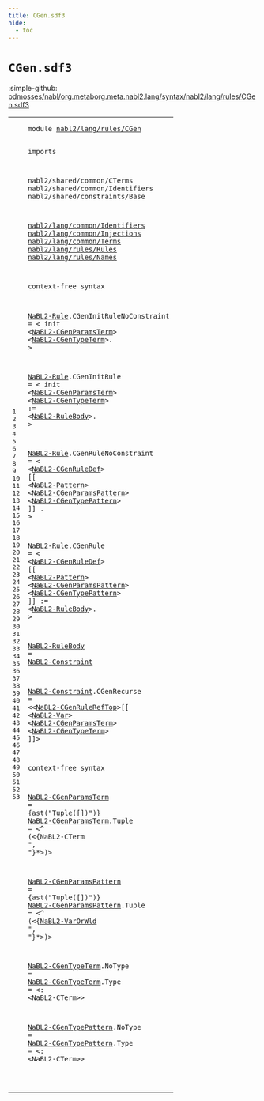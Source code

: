 ```yaml
---
title: CGen.sdf3
hide:
  - toc
---
```


# `CGen.sdf3`

:simple-github: [pdmosses/nabl/org.metaborg.meta.nabl2.lang/syntax/nabl2/lang/rules/CGen.sdf3]

[pdmosses/nabl/org.metaborg.meta.nabl2.lang/syntax/nabl2/lang/rules/CGen.sdf3]: https://github.com/pdmosses/nabl/blob/master/org.metaborg.meta.nabl2.lang/syntax/nabl2/lang/rules/CGen.sdf3 "The source file on GitHub"

<div class="sdf3"><table class="highlighttable"><tbody><tr><td class="linenos"><div class="linenodiv"><pre><span></span>1
2
3
4
5
6
7
8
9
10
11
12
13
14
15
16
17
18
19
20
21
22
23
24
25
26
27
28
29
30
31
32
33
34
35
36
37
38
39
40
41
42
43
44
45
46
47
48
49
50
51
52
53
</pre></div></td>
<td class="code"><pre><code><span class="keyword">module</span> <a href="../Rules.sdf3/#nabl2/lang/rules/CGen_42_63" id="nabl2/lang/rules/CGen_7_28" title="Referenced at ../Rules.sdf3 line 5; ../../signatures/CGen.sdf3 line 7">nabl2/lang/rules/CGen</a>

<span class="keyword">imports</span>
 
  <span title="External reference">nabl2/shared/common/CTerms</span>
  <span title="External reference">nabl2/shared/common/Identifiers</span>
  <span title="External reference">nabl2/shared/constraints/Base</span>

  <a href="../../common/Identifiers.sdf3/#nabl2/lang/common/Identifiers_7_36" id="nabl2/lang/common/Identifiers_138_167" title="Defined at ../../common/Identifiers.sdf3 line 1">nabl2/lang/common/Identifiers</a>
  <a href="../../common/Injections.sdf3/#nabl2/lang/common/Injections_7_35" id="nabl2/lang/common/Injections_170_198" title="Defined at ../../common/Injections.sdf3 line 1">nabl2/lang/common/Injections</a>
  <a href="../../common/Terms.sdf3/#nabl2/lang/common/Terms_7_30" id="nabl2/lang/common/Terms_201_224" title="Defined at ../../common/Terms.sdf3 line 1">nabl2/lang/common/Terms</a>
  <a href="../Rules.sdf3/#nabl2/lang/rules/Rules_7_29" id="nabl2/lang/rules/Rules_227_249" title="Defined at ../Rules.sdf3 line 1">nabl2/lang/rules/Rules</a>
  <a href="../Names.sdf3/#nabl2/lang/rules/Names_7_29" id="nabl2/lang/rules/Names_252_274" title="Defined at ../Names.sdf3 line 1">nabl2/lang/rules/Names</a>


<span class="keyword">context-free syntax</span>

  <a href="../Rules.sdf3/#NaBL2-Rule_210_220" id="NaBL2-Rule_300_310" title="Referenced at ../Rules.sdf3 line 17">NaBL2-Rule</a>.<span class="cons_Constructor"><span id="CGenInitRuleNoConstraint_311_335" title="Not referenced locally, nor via imports">CGenInitRuleNoConstraint</span></span> = &lt;
    <span class="cons_String">init</span> &lt;<a href="#NaBL2-CGenParamsTerm_1000_1020" id="NaBL2-CGenParamsTerm_350_370" title="Defined at line 43, 44">NaBL2-CGenParamsTerm</a>&gt; &lt;<a href="#NaBL2-CGenTypeTerm_1294_1312" id="NaBL2-CGenTypeTerm_373_391" title="Defined at line 49, 50">NaBL2-CGenTypeTerm</a>&gt;<span class="cons_String">.</span>
  &gt;

  <a href="../Rules.sdf3/#NaBL2-Rule_210_220" id="NaBL2-Rule_401_411" title="Referenced at ../Rules.sdf3 line 17">NaBL2-Rule</a>.<span class="cons_Constructor"><span id="CGenInitRule_412_424" title="Not referenced locally, nor via imports">CGenInitRule</span></span> = &lt;
    <span class="cons_String">init</span> &lt;<a href="#NaBL2-CGenParamsTerm_1000_1020" id="NaBL2-CGenParamsTerm_439_459" title="Defined at line 43, 44">NaBL2-CGenParamsTerm</a>&gt; &lt;<a href="#NaBL2-CGenTypeTerm_1294_1312" id="NaBL2-CGenTypeTerm_462_480" title="Defined at line 49, 50">NaBL2-CGenTypeTerm</a>&gt; <span class="cons_String">:=</span>
        &lt;<a href="#NaBL2-RuleBody_815_829" id="NaBL2-RuleBody_494_508" title="Defined at line 36">NaBL2-RuleBody</a>&gt;<span class="cons_String">.</span>
  &gt;

  <a href="../Rules.sdf3/#NaBL2-Rule_210_220" id="NaBL2-Rule_518_528" title="Referenced at ../Rules.sdf3 line 17">NaBL2-Rule</a>.<span class="cons_Constructor"><span id="CGenRuleNoConstraint_529_549" title="Not referenced locally, nor via imports">CGenRuleNoConstraint</span></span> = &lt;
    &lt;<a href="../Names.sdf3/#NaBL2-CGenRuleDef_164_181" id="NaBL2-CGenRuleDef_559_576" title="Defined at ../Names.sdf3 line 14, 15, 16, 17">NaBL2-CGenRuleDef</a>&gt; <span class="cons_String">[[</span> &lt;<a href="../../common/Terms.sdf3/#NaBL2-Pattern_264_277" id="NaBL2-Pattern_582_595" title="Defined at ../../common/Terms.sdf3 line 19, 20, 21, 22, 23, 24, 25, 26">NaBL2-Pattern</a>&gt; &lt;<a href="#NaBL2-CGenParamsPattern_1144_1167" id="NaBL2-CGenParamsPattern_598_621" title="Defined at line 46, 47">NaBL2-CGenParamsPattern</a>&gt; &lt;<a href="#NaBL2-CGenTypePattern_1381_1402" id="NaBL2-CGenTypePattern_624_645" title="Defined at line 52, 53">NaBL2-CGenTypePattern</a>&gt; <span class="cons_String">]]</span> <span class="cons_String">.</span>
  &gt;

  <a href="../Rules.sdf3/#NaBL2-Rule_210_220" id="NaBL2-Rule_659_669" title="Referenced at ../Rules.sdf3 line 17">NaBL2-Rule</a>.<span class="cons_Constructor"><span id="CGenRule_670_678" title="Not referenced locally, nor via imports">CGenRule</span></span> = &lt;
    &lt;<a href="../Names.sdf3/#NaBL2-CGenRuleDef_164_181" id="NaBL2-CGenRuleDef_688_705" title="Defined at ../Names.sdf3 line 14, 15, 16, 17">NaBL2-CGenRuleDef</a>&gt; <span class="cons_String">[[</span> &lt;<a href="../../common/Terms.sdf3/#NaBL2-Pattern_264_277" id="NaBL2-Pattern_711_724" title="Defined at ../../common/Terms.sdf3 line 19, 20, 21, 22, 23, 24, 25, 26">NaBL2-Pattern</a>&gt; &lt;<a href="#NaBL2-CGenParamsPattern_1144_1167" id="NaBL2-CGenParamsPattern_727_750" title="Defined at line 46, 47">NaBL2-CGenParamsPattern</a>&gt; &lt;<a href="#NaBL2-CGenTypePattern_1381_1402" id="NaBL2-CGenTypePattern_753_774" title="Defined at line 52, 53">NaBL2-CGenTypePattern</a>&gt; <span class="cons_String">]]</span> <span class="cons_String">:=</span>
        &lt;<a href="#NaBL2-RuleBody_815_829" id="NaBL2-RuleBody_791_805" title="Defined at line 36">NaBL2-RuleBody</a>&gt;<span class="cons_String">.</span>
  &gt;

  <a href="#NaBL2-RuleBody_494_508" id="NaBL2-RuleBody_815_829" title="Referenced at line 24, 33">NaBL2-RuleBody</a>       = <a href="#NaBL2-Constraint_858_874" id="NaBL2-Constraint_838_854" title="Defined at line 38">NaBL2-Constraint</a>

  <a href="#NaBL2-Constraint_838_854" id="NaBL2-Constraint_858_874" title="Referenced at line 36">NaBL2-Constraint</a>.<span class="cons_Constructor"><span id="CGenRecurse_875_886" title="Not referenced locally, nor via imports">CGenRecurse</span></span> = &lt;&lt;<a href="../Names.sdf3/#NaBL2-CGenRuleRefTop_403_423" id="NaBL2-CGenRuleRefTop_891_911" title="Defined at ../Names.sdf3 line 20, 21, 22">NaBL2-CGenRuleRefTop</a>&gt;<span class="cons_String">[[</span> &lt;<a href="../../common/Terms.sdf3/#NaBL2-Var_146_155" id="NaBL2-Var_916_925" title="Defined at ../../common/Terms.sdf3 line 13">NaBL2-Var</a>&gt; &lt;<a href="#NaBL2-CGenParamsTerm_1000_1020" id="NaBL2-CGenParamsTerm_928_948" title="Defined at line 43, 44">NaBL2-CGenParamsTerm</a>&gt; &lt;<a href="#NaBL2-CGenTypeTerm_1294_1312" id="NaBL2-CGenTypeTerm_951_969" title="Defined at line 49, 50">NaBL2-CGenTypeTerm</a>&gt; <span class="cons_String">]]</span>&gt;


<span class="keyword">context-free syntax</span>

  <a href="#NaBL2-CGenParamsTerm_350_370" id="NaBL2-CGenParamsTerm_1000_1020" title="Referenced at line 19, 23, 38">NaBL2-CGenParamsTerm</a>          =                             {<span class="cons_Unquoted">ast</span>(<span class="cons_Quoted">"Tuple([])"</span>)}
  <a href="#NaBL2-CGenParamsTerm_350_370" id="NaBL2-CGenParamsTerm_1081_1101" title="Referenced at line 19, 23, 38">NaBL2-CGenParamsTerm</a>.<span class="cons_Constructor"><span id="Tuple_1102_1107" title="Not referenced locally, nor via imports">Tuple</span></span>    = &lt;<span class="cons_String">^</span> <span class="cons_String">(</span>&lt;{<span title="External reference">NaBL2-CTerm</span> <span class="cons_Lit">", "</span>}*&gt;<span class="cons_String">)</span>&gt;

  <a href="#NaBL2-CGenParamsPattern_598_621" id="NaBL2-CGenParamsPattern_1144_1167" title="Referenced at line 28, 32">NaBL2-CGenParamsPattern</a>       =                                {<span class="cons_Unquoted">ast</span>(<span class="cons_Quoted">"Tuple([])"</span>)}
  <a href="#NaBL2-CGenParamsPattern_598_621" id="NaBL2-CGenParamsPattern_1228_1251" title="Referenced at line 28, 32">NaBL2-CGenParamsPattern</a>.<span class="cons_Constructor"><span id="Tuple_1252_1257" title="Not referenced locally, nor via imports">Tuple</span></span> = &lt;<span class="cons_String">^</span> <span class="cons_String">(</span>&lt;{<a href="../../common/Terms.sdf3/#NaBL2-VarOrWld_203_217" id="NaBL2-VarOrWld_1266_1280" title="Defined at ../../common/Terms.sdf3 line 16, 17">NaBL2-VarOrWld</a> <span class="cons_Lit">", "</span>}*&gt;<span class="cons_String">)</span>&gt;

  <a href="#NaBL2-CGenTypeTerm_373_391" id="NaBL2-CGenTypeTerm_1294_1312" title="Referenced at line 19, 23, 38">NaBL2-CGenTypeTerm</a>.<span class="cons_Constructor"><span id="NoType_1313_1319" title="Not referenced locally, nor via imports">NoType</span></span>     =
  <a href="#NaBL2-CGenTypeTerm_373_391" id="NaBL2-CGenTypeTerm_1328_1346" title="Referenced at line 19, 23, 38">NaBL2-CGenTypeTerm</a>.<span class="cons_Constructor"><span id="Type_1347_1351" title="Not referenced locally, nor via imports">Type</span></span>       = &lt;<span class="cons_String">:</span> &lt;<span title="External reference">NaBL2-CTerm</span>&gt;&gt;

  <a href="#NaBL2-CGenTypePattern_624_645" id="NaBL2-CGenTypePattern_1381_1402" title="Referenced at line 28, 32">NaBL2-CGenTypePattern</a>.<span class="cons_Constructor"><span id="NoType_1403_1409" title="Not referenced locally, nor via imports">NoType</span></span>  =
  <a href="#NaBL2-CGenTypePattern_624_645" id="NaBL2-CGenTypePattern_1415_1436" title="Referenced at line 28, 32">NaBL2-CGenTypePattern</a>.<span class="cons_Constructor"><span id="Type_1437_1441" title="Not referenced locally, nor via imports">Type</span></span>    = &lt;<span class="cons_String">:</span> &lt;<span title="External reference">NaBL2-CTerm</span>&gt;&gt;


</code></pre></td></tr></tbody></table></div>